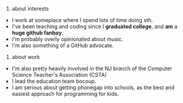 1. about interests
* I work at someplace where I spend lots of time doing sth.  
* I've been teaching and coding since I **graduated college**, and **am** a **huge github fanboy**. 
* I'm probably overly opinionated about music.
* I'm also something of a GitHub advocate.

1. about work
* I'm also pretty heavily involved in the NJ branch of the Computer Science Teacher's Association (CSTA)
* I lead the education team bocoup.
* I am serious about getting phonegap into schools, as the best and easiest approach for programming for kids. 
